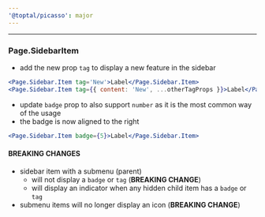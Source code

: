 ```yaml
---
'@toptal/picasso': major
---
```


---

### Page.SidebarItem

- add the new prop `tag` to display a new feature in the sidebar

```jsx
<Page.Sidebar.Item tag='New'>Label</Page.Sidebar.Item>
<Page.Sidebar.Item tag={{ content: 'New', ...otherTagProps }}>Label</Page.Sidebar.Item>
```

- update `badge` prop to also support `number` as it is the most common way of the usage
- the badge is now aligned to the right

```jsx
<Page.Sidebar.Item badge={5}>Label</Page.Sidebar.Item>
```

#### BREAKING CHANGES
- sidebar item with a submenu (parent)
  - will not display a `badge` or `tag` (**BREAKING CHANGE**)
  - will display an indicator when any hidden child item has a `badge` or `tag`
- submenu items will no longer display an icon (**BREAKING CHANGE**)

